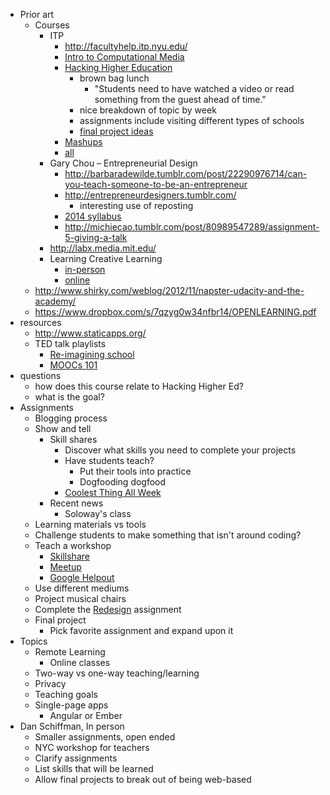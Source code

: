 * Prior art
    * Courses
        * ITP
            * http://facultyhelp.itp.nyu.edu/
            * [Intro to Computational Media](https://github.com/ITPNYU/ICM-2013)
            * [Hacking Higher Education](http://itp.nyu.edu/~dbo3/hack-ed/)
                * brown bag lunch
                    * "Students need to have watched a video or read something from the guest ahead of time."
                * nice breakdown of topic by week
                * assignments include visiting different types of schools
                * [final project ideas](http://itp.nyu.edu/~dbo3/hack-ed/final-project-ideas/)
            * [Mashups](https://github.com/craigprotzel/Mashups)
            * [all](http://itp.nyu.edu/sigs/program/)
        * Gary Chou – Entrepreneurial Design
            * http://barbaradewilde.tumblr.com/post/22290976714/can-you-teach-someone-to-be-an-entrepreneur
            * http://entrepreneurdesigners.tumblr.com/
                * interesting use of reposting
            * [2014 syllabus](https://docs.google.com/document/d/1LGtSpkTaS-keAJ4f6fwgHg78uftmBHK9Ebf87Ht9z6s/edit)
            * http://michiecao.tumblr.com/post/80989547289/assignment-5-giving-a-talk
        * http://labx.media.mit.edu/
        * Learning Creative Learning
            * [in-person](http://mas712.media.mit.edu/)
            * [online](http://learn.media.mit.edu/lcl/)
    * http://www.shirky.com/weblog/2012/11/napster-udacity-and-the-academy/
    * https://www.dropbox.com/s/7qzyg0w34nfbr14/OPENLEARNING.pdf
* resources
    * http://www.staticapps.org/
    * TED talk playlists
        * [Re-imagining school](http://www.ted.com/playlists/24/re_imagining_school)
        * [MOOCs 101](http://www.ted.com/playlists/24/re_imagining_school)
* questions
    * how does this course relate to Hacking Higher Ed?
    * what is the goal?
* Assignments
    * Blogging process
    * Show and tell
         * Skill shares
              * Discover what skills you need to complete your projects
              * Have students teach?
                  * Put their tools into practice
                  * Dogfooding dogfood
              * [Coolest Thing All Week](https://groups.google.com/forum/#!forum/coolest-thing-all-week)
         * Recent news
              * Soloway's class
    * Learning materials vs tools
    * Challenge students to make something that isn't around coding?
    * Teach a workshop
        * [Skillshare](http://www.skillshare.com/)
        * [Meetup](http://www.meetup.com/)
        * [Google Helpout](https://helpouts.google.com/)
    * Use different mediums
    * Project musical chairs
    * Complete the [Redesign](https://github.com/bfl-itp/redesign/) assignment
    * Final project
        * Pick favorite assignment and expand upon it
* Topics
    * Remote Learning
        * Online classes
    * Two-way vs one-way teaching/learning
    * Privacy
    * Teaching goals
    * Single-page apps
        * Angular or Ember
* Dan Schiffman, In person
    * Smaller assignments, open ended
    * NYC workshop for teachers
    * Clarify assignments
    * List skills that will be learned
    * Allow final projects to break out of being web-based
